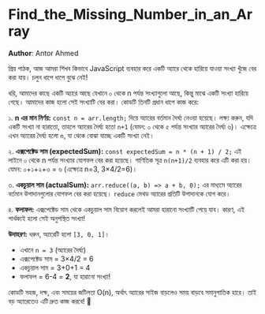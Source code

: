# Find_the_Missing_Number_in_an_Array

**Author**: Antor Ahmed

প্রিয় পাঠক, আজ আমরা শিখব কিভাবে JavaScript ব্যবহার করে একটি অ্যারে থেকে হারিয়ে যাওয়া সংখ্যা খুঁজে বের করা যায়। চলুন ধাপে ধাপে বুঝে নেই!

ধরি, আমাদের কাছে একটি অ্যারে আছে যেখানে ০ থেকে n পর্যন্ত সংখ্যাগুলো আছে, কিন্তু মাঝে একটি সংখ্যা হারিয়ে গেছে। আমাদের কাজ হলো সেই সংখ্যাটি বের করা। কোডটি তিনটি প্রধান ধাপে কাজ করে:

১. **n এর মান নির্ণয়:** `const n = arr.length;` দিয়ে অ্যারের বর্তমান দৈর্ঘ্য নেওয়া হয়েছে। লক্ষ্য করুন, যদি একটি সংখ্যা না হারাতো, তাহলে অ্যারের দৈর্ঘ্য হতো `n+1` (যেমন: ০ থেকে ৫ পর্যন্ত সংখ্যার অ্যারের দৈর্ঘ্য ৬)। এক্ষেত্রে এখন অ্যারের দৈর্ঘ্য হলো `n`, যা থেকে বোঝা যাচ্ছে একটি সংখ্যা নেই।

২. **এক্সপেক্টেড সাম (expectedSum):** 
   `const expectedSum = n * (n + 1) / 2;` এই লাইনে ০ থেকে n পর্যন্ত সংখ্যার যোগফল বের করা হয়েছে। গাণিতিক সূত্র `n(n+1)/2` ব্যবহার করে এটি করা হয়। যেমন: ০+১+২+৩ = ৬ (এক্ষেত্রে n=3, 3×4/2=6)।

৩. **একচুয়াল সাম (actualSum):** 
   `arr.reduce((a, b) => a + b, 0);` এর মাধ্যমে অ্যারের বর্তমান উপাদানগুলোর যোগফল বের করা হয়েছে। `reduce` মেথড অ্যারের প্রতিটি উপাদানকে যোগ করে।

৪. **ফলাফল:** এক্সপেক্টেড সাম থেকে একচুয়াল সাম বিয়োগ করলেই আমরা হারানো সংখ্যাটি পেয়ে যাব। কারণ, এই পার্থক্যই হলো সেই অনুপস্থিত সংখ্যা!

**উদাহরণ:** ধরুন, অ্যারেটি হলো `[3, 0, 1]`। 
- এখানে `n = 3` (অ্যারের দৈর্ঘ্য)
- এক্সপেক্টেড সাম = 3×4/2 = 6
- একচুয়াল সাম = 3+0+1 = 4
- ফলাফল = 6-4 = **2**, যা হারানো সংখ্যা!

কোডটি সহজ, দক্ষ, এবং সময়ের জটিলতা O(n), অর্থাৎ অ্যারের সাইজ বাড়লেও সময় বাড়বে সমানুপাতিক হারে। তাই বড় অ্যারেতেও এটি দ্রুত কাজ করবে! 🚀